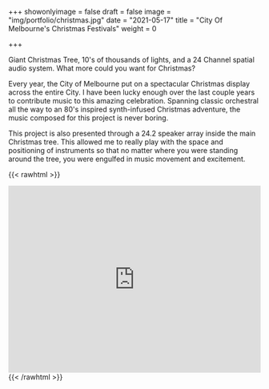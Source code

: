 +++
showonlyimage = false
draft = false
image = "img/portfolio/christmas.jpg"
date = "2021-05-17"
title = "City Of Melbourne's Christmas Festivals"
weight = 0

+++

Giant Christmas Tree, 10's of thousands of lights, and a 24 Channel spatial audio system. What more could you want for Christmas?

<!--more-->

Every year, the City of Melbourne put on a spectacular Christmas display across the entire City. I have been lucky enough over the last couple years to contribute music to this amazing celebration. Spanning classic orchestral all the way to an 80's inspired synth-infused Christmas adventure, the music composed for this project is never boring.

This project is also presented through a 24.2 speaker array inside the main Christmas tree. This allowed me to really play with the space and positioning of instruments so that no matter where you were standing around the tree, you were engulfed in music movement and excitement.

{{< rawhtml >}}

<iframe style="border: 0; width: 100%; height: 373px;" src="https://bandcamp.com/EmbeddedPlayer/album=3309873926/size=large/bgcol=333333/linkcol=fe7eaf/artwork=small/transparent=true/" seamless><a href="http://marlongrunden.bandcamp.com/album/christmas-in-melbourne">Christmas In Melbourne by Marlon Grunden</a></iframe>
{{< /rawhtml >}}
